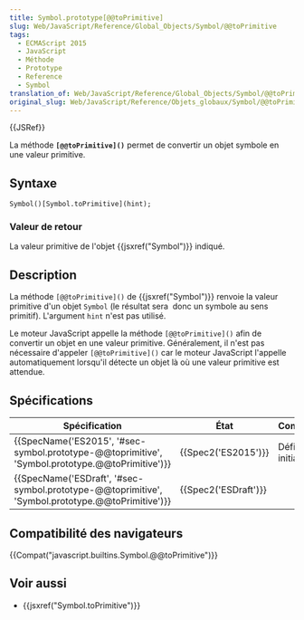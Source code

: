 ```yaml
---
title: Symbol.prototype[@@toPrimitive]
slug: Web/JavaScript/Reference/Global_Objects/Symbol/@@toPrimitive
tags:
  - ECMAScript 2015
  - JavaScript
  - Méthode
  - Prototype
  - Reference
  - Symbol
translation_of: Web/JavaScript/Reference/Global_Objects/Symbol/@@toPrimitive
original_slug: Web/JavaScript/Reference/Objets_globaux/Symbol/@@toPrimitive
---
```

{{JSRef}}

La méthode **`[@@toPrimitive]()`** permet de convertir un objet symbole en une valeur primitive.

## Syntaxe

    Symbol()[Symbol.toPrimitive](hint);

### Valeur de retour

La valeur primitive de l'objet {{jsxref("Symbol")}} indiqué.

## Description

La méthode `[@@toPrimitive]()` de {{jsxref("Symbol")}} renvoie la valeur primitive d'un objet `Symbol` (le résultat sera  donc un symbole au sens primitif). L'argument `hint` n'est pas utilisé.

Le moteur JavaScript appelle la méthode `[@@toPrimitive]()` afin de convertir un objet en une valeur primitive. Généralement, il n'est pas nécessaire d'appeler `[@@toPrimitive]()` car le moteur JavaScript l'appelle automatiquement lorsqu'il détecte un objet là où une valeur primitive est attendue.

## Spécifications

| Spécification                                                                                                                    | État                         | Commentaires         |
| -------------------------------------------------------------------------------------------------------------------------------- | ---------------------------- | -------------------- |
| {{SpecName('ES2015', '#sec-symbol.prototype-@@toprimitive', 'Symbol.prototype.@@toPrimitive')}} | {{Spec2('ES2015')}}     | Définition initiale. |
| {{SpecName('ESDraft', '#sec-symbol.prototype-@@toprimitive', 'Symbol.prototype.@@toPrimitive')}} | {{Spec2('ESDraft')}} |                      |

## Compatibilité des navigateurs

{{Compat("javascript.builtins.Symbol.@@toPrimitive")}}

## Voir aussi

- {{jsxref("Symbol.toPrimitive")}}
